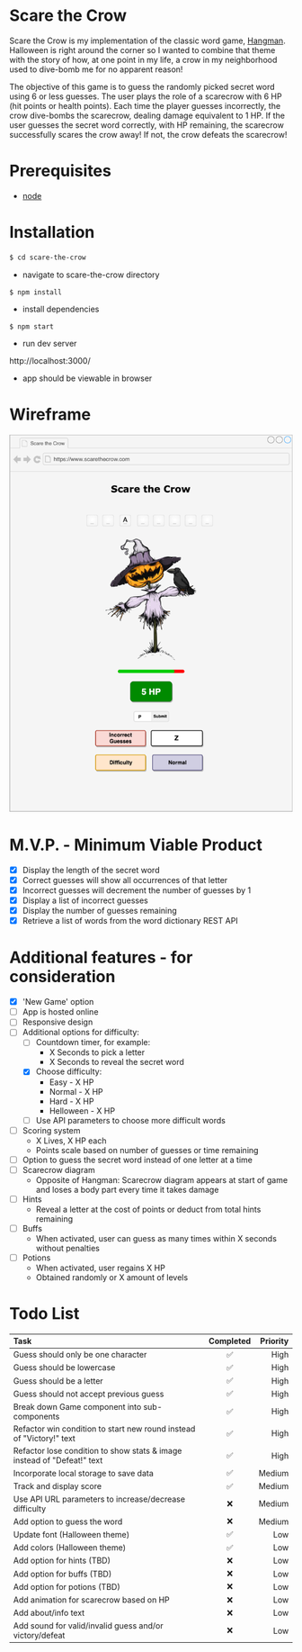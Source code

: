 # Scare the Crow

Scare the Crow is my implementation of the classic word game, [Hangman](<https://en.wikipedia.org/wiki/Hangman_(game)>). Halloween is right around the corner so I wanted to combine that theme with the story of how, at one point in my life, a crow in my neighborhood used to dive-bomb me for no apparent reason!

The objective of this game is to guess the randomly picked secret word using 6 or less guesses. The user plays the role of a scarecrow with 6 HP (hit points or health points). Each time the player guesses incorrectly, the crow dive-bombs the scarecrow, dealing damage equivalent to 1 HP. If the user guesses the secret word correctly, with HP remaining, the scarecrow successfully scares the crow away! If not, the crow defeats the scarecrow!

# Prerequisites

- [node](https://nodejs.org/en/)

# Installation

```sh
$ cd scare-the-crow
```

- navigate to scare-the-crow directory

```
$ npm install
```

- install dependencies

```
$ npm start
```

- run dev server

http://localhost:3000/

- app should be viewable in browser

# Wireframe

![Scare the Crow](scare-the-crow.png)

# M.V.P. - Minimum Viable Product

- [x] Display the length of the secret word
- [x] Correct guesses will show all occurrences of that letter
- [x] Incorrect guesses will decrement the number of guesses by 1
- [x] Display a list of incorrect guesses
- [x] Display the number of guesses remaining
- [x] Retrieve a list of words from the word dictionary REST API

# Additional features - for consideration

- [x] 'New Game' option
- [ ] App is hosted online
- [ ] Responsive design
- [ ] Additional options for difficulty:
  - [ ] Countdown timer, for example:
    - X Seconds to pick a letter
    - X Seconds to reveal the secret word
  - [x] Choose difficulty:
    - Easy - X HP
    - Normal - X HP
    - Hard - X HP
    - Helloween - X HP
  - [ ] Use API parameters to choose more difficult words
- [ ] Scoring system
  - X Lives, X HP each
  - Points scale based on number of guesses or time remaining
- [ ] Option to guess the secret word instead of one letter at a time
- [ ] Scarecrow diagram
  - Opposite of Hangman: Scarecrow diagram appears at start of game and loses a body part every time it takes damage
- [ ] Hints
  - Reveal a letter at the cost of points or deduct from total hints remaining
- [ ] Buffs
  - When activated, user can guess as many times within X seconds without penalties
- [ ] Potions
  - When activated, user regains X HP
  - Obtained randomly or X amount of levels

# Todo List

| Task                                                                    | Completed | Priority |
| :---------------------------------------------------------------------- | :-------: | -------: |
| Guess should only be one character                                      |    ✅     |     High |
| Guess should be lowercase                                               |    ✅     |     High |
| Guess should be a letter                                                |    ✅     |     High |
| Guess should not accept previous guess                                  |    ✅     |     High |
| Break down Game component into sub-components                           |    ✅     |     High |
| Refactor win condition to start new round instead of "Victory!" text    |    ✅     |     High |
| Refactor lose condition to show stats & image instead of "Defeat!" text |    ✅     |     High |
| Incorporate local storage to save data                                  |    ✅     |   Medium |
| Track and display score                                                 |    ✅     |   Medium |
| Use API URL parameters to increase/decrease difficulty                  |    ❌     |   Medium |
| Add option to guess the word                                            |    ❌     |   Medium |
| Update font (Halloween theme)                                           |    ✅     |      Low |
| Add colors (Halloween theme)                                            |    ✅     |      Low |
| Add option for hints (TBD)                                              |    ❌     |      Low |
| Add option for buffs (TBD)                                              |    ❌     |      Low |
| Add option for potions (TBD)                                            |    ❌     |      Low |
| Add animation for scarecrow based on HP                                 |    ❌     |      Low |
| Add about/info text                                                     |    ❌     |      Low |
| Add sound for valid/invalid guess and/or victory/defeat                 |    ❌     |      Low |
